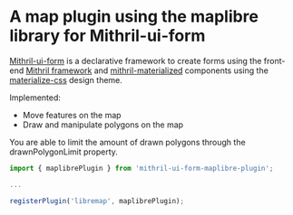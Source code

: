 # A map plugin using the maplibre library for Mithril-ui-form

[Mithril-ui-form](https://www.npmjs.com/package/mithril-ui-form) is a declarative framework to create forms using the front-end [Mithril framework](https://mithril.js.org/) and [mithril-materialized](https://www.npmjs.com/package/mithril-materialized) components using the [materialize-css](http://materializecss.com/) design theme.


Implemented:
- Move features on the map
- Draw and manipulate polygons on the map

You are able to limit the amount of drawn polygons through the drawnPolygonLimit property.




```ts
import { maplibrePlugin } from 'mithril-ui-form-maplibre-plugin';

...

registerPlugin('libremap', maplibrePlugin);
```
